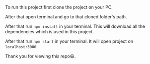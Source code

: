 To run this project first clone the project on your PC.

After that open terminal and go to that cloned folder's path.

After that run `npm install` in your terminal. This will download all the dependencies which is used in this project.

After that run `npm start` in your terminal. It will open project on `localhost:3000`.

Thank you for viewing this repo😃.
